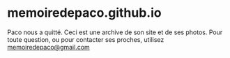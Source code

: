 # memoiredepaco.github.io
Paco nous a quitté. Ceci est une archive de son site et de ses photos. Pour toute question, ou pour contacter ses proches, utilisez memoiredepaco@gmail.com
